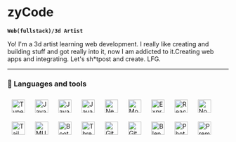 # zyCode

**`Web(fullstack)/3d Artist`**

Yo! I'm a 3d artist learning web development. I really like creating and building stuff and got really into it, now I am addicted to it.Creating web apps and integrating. Let's sh*tpost and create. LFG.

---

### 🧰 Languages and tools
<img align="left" alt="Typescript" width="30px" style="padding:10px;" src="https://cdn.jsdelivr.net/gh/devicons/devicon/icons/typescript/typescript-original.svg"/>
<img align="left" alt="Javascript" width="30px" style="padding:10px;" src="https://cdn.jsdelivr.net/gh/devicons/devicon/icons/javascript/javascript-original.svg"/>
<img align="left" alt="Javascript" width="30px" style="padding:10px;" src="https://cdn.jsdelivr.net/gh/devicons/devicon/icons/html5/html5-original.svg"/>
<img align="left" alt="Javascript" width="30px" style="padding:10px;" src="https://cdn.jsdelivr.net/gh/devicons/devicon/icons/css3/css3-original.svg"/>
<img align="left" alt="Nextjs" width="30px" style="padding:10px;" src="https://cdn.jsdelivr.net/gh/devicons/devicon/icons/nextjs/nextjs-line.svg"/>
<img align="left" alt="Mongo" width="30px" style="padding:10px;" src="https://cdn.jsdelivr.net/gh/devicons/devicon/icons/mongodb/mongodb-original.svg"/>
<img align="left" alt="Express" width="30px" style="padding:10px;" src="https://cdn.jsdelivr.net/gh/devicons/devicon/icons/express/express-original.svg"/>
<img align="left" alt="React" width="30px" style="padding:10px;" src="https://cdn.jsdelivr.net/gh/devicons/devicon/icons/react/react-original.svg"/>
<img align="left" alt="Nodejs" width="30px" style="padding:10px;" src="https://cdn.jsdelivr.net/gh/devicons/devicon/icons/nodejs/nodejs-original.svg"/>
<img align="left" alt="Tailwind" width="30px" style="padding:10px;" src="https://cdn.jsdelivr.net/gh/devicons/devicon/icons/tailwindcss/tailwindcss-plain.svg"/>
<img align="left" alt="MUI" width="30px" style="padding:10px;" src="https://cdn.jsdelivr.net/gh/devicons/devicon/icons/materialui/materialui-original.svg"/>
<img align="left" alt="Bootstrap" width="30px" style="padding:10px;" src="https://cdn.jsdelivr.net/gh/devicons/devicon/icons/bootstrap/bootstrap-original.svg"/>
<img align="left" alt="Threejs" width="30px" style="padding:10px;" src="https://cdn.jsdelivr.net/gh/devicons/devicon/icons/threejs/threejs-original-wordmark.svg"/>
<img align="left" alt="Git" width="30px" style="padding:10px;" src="https://cdn.jsdelivr.net/gh/devicons/devicon/icons/git/git-original.svg"/>
<img align="left" alt="Github" width="30px" style="padding:10px;" src="https://cdn.jsdelivr.net/gh/devicons/devicon/icons/github/github-original.svg"/>
<img align="left" alt="Blender" width="30px" style="padding:10px;" src="https://cdn.jsdelivr.net/gh/devicons/devicon/icons/blender/blender-original.svg"/>
<img align="left" alt="Photoshop" width="30px" style="padding:10px;" src="https://cdn.jsdelivr.net/gh/devicons/devicon/icons/photoshop/photoshop-plain.svg"/>
<img align="left" alt="Premiere" width="30px" style="padding:10px;" src="https://cdn.jsdelivr.net/gh/devicons/devicon/icons/premierepro/premierepro-original.svg"/>
